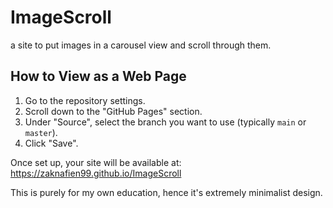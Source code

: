 # ImageScroll
a site to put images in a carousel view and scroll through them.

## How to View as a Web Page

1. Go to the repository settings.
2. Scroll down to the "GitHub Pages" section.
3. Under "Source", select the branch you want to use (typically `main` or `master`).
4. Click "Save".

Once set up, your site will be available at:
https://zaknafien99.github.io/ImageScroll

This is purely for my own education, hence it's extremely minimalist design.
